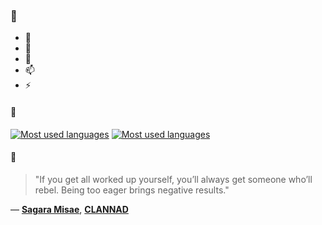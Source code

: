 ### 👋

- 🔭
- 🌱
- 💬
- 📫
- ⚡

#### 🧏

[![Most used languages](https://github-readme-stats-aynah.vercel.app/api/top-langs/?username=aynh&theme=solarized-dark&langs_count=6&layout=compact&hide_title=true)](https://github.com/anuraghazra/github-readme-stats#gh-dark-mode-only)
[![Most used languages](https://github-readme-stats-aynah.vercel.app/api/top-langs/?username=aynh&theme=solarized-light&langs_count=6&layout=compact&hide_title=true)](https://github.com/anuraghazra/github-readme-stats#gh-light-mode-only)

#### 💬

> "If you get all worked up yourself, you’ll always get someone who’ll rebel. Being too eager brings negative results."

&mdash; [**Sagara Misae**](https://myanimelist.net/character.php?q=Sagara%20Misae&cat=character), [**CLANNAD**](https://myanimelist.net/search/all?q=CLANNAD&cat=all)

